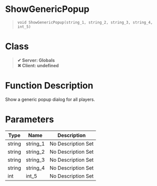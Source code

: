 # ShowGenericPopup
> `void ShowGenericPopup(string_1, string_2, string_3, string_4, int_5)`
# Class
> __✔ Server: Globals__  
> __✖ Client: undefined__  
# Function Description
Show a generic popup dialog for all players.
# Parameters
Type|Name|Description
--|--|--
string|string_1|No Description Set
string|string_2|No Description Set
string|string_3|No Description Set
string|string_4|No Description Set
int|int_5|No Description Set
